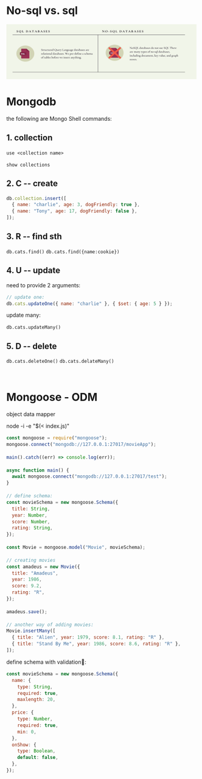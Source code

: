 # No-sql vs. sql

<img src="../images/Back-end/sql vs nosql.png" width="500">

# Mongodb

the following are Mongo Shell commands:

## 1. collection

`use <collection name>`

`show collections`

## 2. C -- create

```js
db.collection.insert([
  { name: "charlie", age: 3, dogFriendly: true },
  { name: "Tony", age: 17, dogFriendly: false },
]);
```

## 3. R -- find sth

`db.cats.find()`
`db.cats.find({name:cookie})`

## 4. U -- update

need to provide 2 arguments:

```js
// update one:
db.cats.updateOne({ name: "charlie" }, { $set: { age: 5 } });
```

update many:

`db.cats.updateMany()`

## 5. D -- delete

`db.cats.deleteOne()`
`db.cats.delateMany()`

<br>

# Mongoose - ODM

object data mapper

node -i -e "$(< index.js)"

```js
const mongoose = require("mongoose");
mongoose.connect("mongodb://127.0.0.1:27017/movieApp");

main().catch((err) => console.log(err));

async function main() {
  await mongoose.connect("mongodb://127.0.0.1:27017/test");
}

// define schema:
const movieSchema = new mongoose.Schema({
  title: String,
  year: Number,
  score: Number,
  rating: String,
});

const Movie = mongoose.model("Movie", movieSchema);

// creating movies
const amadeus = new Movie({
  title: "Amadeus",
  year: 1986,
  score: 9.2,
  rating: "R",
});

amadeus.save();

// another way of adding movies:
Movie.insertMany([
  { title: "Alien", year: 1979, score: 8.1, rating: "R" },
  { title: "Stand By Me", year: 1986, score: 8.6, rating: "R" },
]);
```

define schema with validation🔐:

```js
const movieSchema = new mongoose.Schema({
  name: {
    type: String,
    required: true,
    maxlength: 20,
  },
  price: {
    type: Number,
    required: true,
    min: 0,
  },
  onShow: {
    type: Boolean,
    default: false,
  },
});
```
